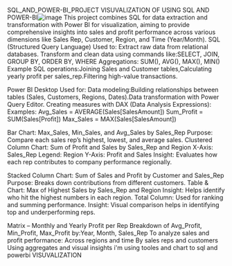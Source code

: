SQL_AND_POWER-BI_PROJECT
VISUVALIZATION OF USING SQL AND POWER-BI![image](https://github.com/user-attachments/assets/110e5052-5410-42bb-9e33-8f6dac4d9961)
This project combines SQL for data extraction and transformation with Power BI for visualization, aiming to provide comprehensive insights into sales and profit performance across various dimensions like Sales Rep, Customer, Region, and Time (Year/Month).
SQL (Structured Query Language)
Used to:
Extract raw data from relational databases.
Transform and clean data using commands like:SELECT, JOIN, GROUP BY, ORDER BY, WHERE 
Aggregations: SUM(), AVG(), MAX(), MIN()
Example SQL operations:Joining Sales and Customer tables,Calculating yearly profit per sales_rep.Filtering high-value transactions.

Power BI Desktop
Used for:
Data modeling:Building relationships between tables (Sales, Customers, Regions, Dates).Data transformation with Power Query Editor.
Creating measures with DAX (Data Analysis Expressions):
Examples:
Avg_Sales = AVERAGE(Sales[SalesAmount])
Sum_Profit = SUM(Sales[Profit])
Max_Sales = MAX(Sales[SalesAmount])

Bar Chart: Max_Sales, Min_Sales, and Avg_Sales by Sales_Rep
Purpose: Compare each sales rep’s highest, lowest, and average sales.
Clustered Column Chart: Sum of Profit and Sales by Sales_Rep and Region
X-Axis: Sales_Rep
Legend: Region
Y-Axis: Profit and Sales
Insight: Evaluates how each rep contributes to company performance regionally.

Stacked Column Chart: Sum of Sales and Profit by Customer and Sales_Rep
Purpose: Breaks down contributions from different customers.
Table & Chart: Max of Highest Sales by Sales_Rep and Region
Insight: Helps identify who hit the highest numbers in each region.
Total Column: Used for ranking and summing performance.
Insight: Visual comparison helps in identifying top and underperforming reps.

Matrix – Monthly and Yearly Profit per Rep
Breakdown of Avg_Profit, Min_Profit, Max_Profit by:Year, Month, Sales_Rep
To analyze sales and profit performance:
Across regions and time By sales reps and customers Using aggregates and visual insights
i'm using tooles and chart to sql and powerbi VISUVALIZATION 

